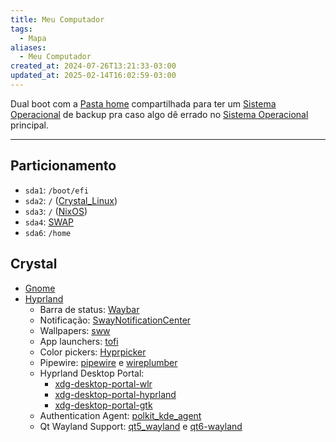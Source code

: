 ```yaml
---
title: Meu Computador
tags:
  - Mapa
aliases:
  - Meu Computador
created_at: 2024-07-26T13:21:33-03:00
updated_at: 2025-02-14T16:02:59-03:00
---
```


Dual boot com a [Pasta home](../notas/2024/07/14/atomo/Pasta_home.md) compartilhada para ter um [Sistema Operacional](../notas/2024/08/04/atomo/Sistema_Operacional.md) de backup pra caso algo dê errado no [Sistema Operacional](../notas/2024/08/04/atomo/Sistema_Operacional.md) principal.

---

## Particionamento
- `sda1`: `/boot/efi`
- `sda2`: `/` ([Crystal_Linux](../notas/2024/08/10/entrada/Crystal_Linux.md))
- `sda3`: `/` ([NixOS](../notas/2025/02/14/entrada/NixOS.md))
- `sda4`: [SWAP](../notas/2024/07/14/atomo/SWAP.md)
-  `sda6`: `/home` 

## Crystal
- [Gnome](../notas/2024/08/10/entrada/Gnome.md)
- [Hyprland](../notas/2024/08/10/entrada/Hyprland.md)
	- Barra de status: [Waybar](../notas/2024/08/11/entrada/Waybar.md)
	- Notificação: [SwayNotificationCenter](../notas/2024/08/10/entrada/SwayNotificationCenter.md)
	- Wallpapers: [sww](../notas/2024/08/12/entrada/sww.md)
	- App launchers: [tofi](../notas/2024/08/11/entrada/tofi.md)
	- Color pickers: [Hyprpicker](../notas/2024/08/11/entrada/Hyprpicker.md)
	- Pipewire: [pipewire](../notas/2024/08/11/entrada/pipewire.md) e [wireplumber](../notas/2024/08/11/entrada/wireplumber.md)
	- Hyprland Desktop Portal: 
		- [xdg-desktop-portal-wlr](../notas/2024/08/11/entrada/xdg_desktop_portal_wlr.md)
		- [xdg-desktop-portal-hyprland](../notas/2024/08/11/entrada/xdg_desktop_portal_hyprland.md)
		- [xdg-desktop-portal-gtk](../notas/2024/08/11/entrada/xdg_desktop_portal_gtk.md)
	- Authentication Agent: [polkit_kde_agent](../notas/2024/08/11/entrada/polkit_kde_agent.md)
	- Qt Wayland Support: [qt5_wayland](../notas/2024/08/11/entrada/qt5_wayland.md) e [qt6-wayland](../notas/2024/08/11/entrada/qt6_wayland.md)